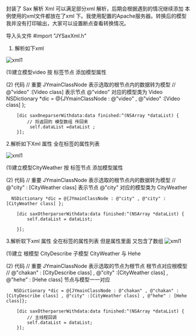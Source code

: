 封装了 Sax 解析 Xml 可以满足部分xml 解析，后期会根据遇到的情况继续添加
本例使用的xml文件都放在了xml 下。我使用配置的Apache服务器。转换后的模型我并没有打印输出，大家可以设置断点查看转换情况。

导入头文件 #import "JYSaxXml.h"


1. 解析如下xml

![xml1](http://images.cnblogs.com/cnblogs_com/weijingyun/698861/o_Snip20150608_3.png)

(1)建立模型video 按 标签节点 添加模型属性


(2) 代码
   // 重要  JYmainClassNode 表示选取的根节点内的数据转为模型
   //  @"video" :[Video class] 表示节点 @"video" 对应的模型类为 Video
        NSDictionary *dic = @{JYmainClassNode : @"video" , @"video" :[Video class] };
        
        [dic saxOneparserWithdata:data finished:^(NSArray *dataList) {
            // 将返回的 模型数组 传回来
             self.dataList =dataList ;
        }];




2.解析如下Xml 属性 全在标签的属性列表

![xml1](http://images.cnblogs.com/cnblogs_com/weijingyun/698861/o_Snip20150608_4.png)

(1)建立模型CityWeather 按 标签节点 添加模型属性


(2) 代码
   // 重要  JYmainClassNode 表示选取的根节点内的数据转为模型
   //   @"city" : [CityWeather class] 表示节点 @"city" 对应的模型类为 CityWeather
   
      NSDictionary *dic = @{JYmainClassNode : @"city" , @"city" : [CityWeather class] };

        [dic saxOtherparserWithdata:data finished:^(NSArray *dataList) {
            self.dataList = dataList;
            
        }];
        






3.解析软下xml 属性 全在标签的属性列表 但是属性里面 又包含了数组
![xml1](http://images.cnblogs.com/cnblogs_com/weijingyun/698861/o_Snip20150608_5.png)


(1)建立 根模型 CityDescribe   子模型 CityWeather  与   Hehe

(2) 代码
   // 重要  JYmainClassNode 表示选取的节点为根节点 根节点对应根模型
   //   @"chakan" : [CityDescribe class] , @"city" :[CityWeather class] , @"hehe" : [Hehe class] 节点与模型一一对应
   
       NSDictionary *dic = @{JYmainClassNode : @"chakan" , @"chakan" : [CityDescribe class] , @"city" :[CityWeather class] , @"hehe" : [Hehe class]};
        
        [dic saxOtherparserWithdata:data finished:^(NSArray *dataList) {
            // 主线程回调
            self.dataList = dataList;
        }];
        
